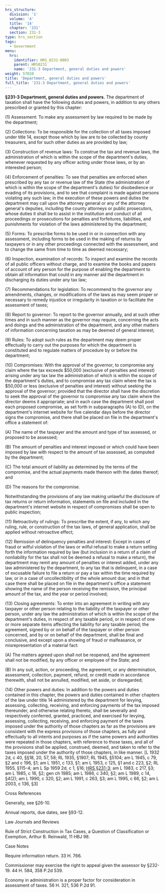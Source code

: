 ```yaml
---
hrs_structure:
  division: '1'
  volume: '4'
  title: '14'
  chapter: '231'
  section: 231-3
type: hrs_section
tags:
  - Government
menu:
  hrs:
    identifier: HRS_0231-0003
    parent: HRS0231
    name: '231-3 Department, general duties and powers'
weight: 57020
title: 'Department, general duties and powers'
full_title: '231-3 Department, general duties and powers'
---
```

**§231-3 Department, general duties and powers.** The department of taxation shall have the following duties and powers, in addition to any others prescribed or granted by this chapter:

(1) Assessment: To make any assessment by law required to be made by the department;

(2) Collections: To be responsible for the collection of all taxes imposed under title 14, except those which by law are to be collected by county treasurers, and for such other duties as are provided by law;

(3) Construction of revenue laws: To construe the tax and revenue laws, the administration of which is within the scope of the department's duties, whenever requested by any officer acting under those laws, or by an interested person;

(4) Enforcement of penalties: To see that penalties are enforced when prescribed by any tax or revenue law of the State (the administration of which is within the scope of the department's duties) for disobedience or evading of its provisions, and to see that complaint is made against persons violating any such law; in the execution of these powers and duties the department may call upon the attorney general or any of the attorney general's deputies, including the county attorneys or public prosecutors, whose duties it shall be to assist in the institution and conduct of all proceedings or prosecutions for penalties and forfeitures, liabilities, and punishments for violation of the laws administered by the department;

(5) Forms: To prescribe forms to be used in or in connection with any assessment, including forms to be used in the making of returns by taxpayers or in any other proceedings connected with the assessment, and to change the same from time to time as deemed necessary;

(6) Inspection, examination of records: To inspect and examine the records of all public officers without charge, and to examine the books and papers of account of any person for the purpose of enabling the department to obtain all information that could in any manner aid the department in discharging its duties under any tax law;

(7) Recommendations for legislation: To recommend to the governor any amendments, changes, or modifications of the laws as may seem proper or necessary to remedy injustice or irregularity in taxation or to facilitate the assessment of taxes;

(8) Report to governor: To report to the governor annually, and at such other times and in such manner as the governor may require, concerning the acts and doings and the administration of the department, and any other matters of information concerning taxation as may be deemed of general interest;

(9) Rules: To adopt such rules as the department may deem proper effectually to carry out the purposes for which the department is constituted and to regulate matters of procedure by or before the department;

(10) Compromises: With the approval of the governor, to compromise any claim where the tax exceeds $50,000 (exclusive of penalties and interest) arising under any tax law the administration of which is within the scope of the department's duties, and to compromise any tax claim where the tax is $50,000 or less (exclusive of penalties and interest) without seeking the approval of the governor; provided that the director shall have the discretion to seek the approval of the governor to compromise any tax claim where the director deems it appropriate; and in each case the department shall post each proposed compromise, as set forth in subparagraphs (A) to (D), on the department's internet website for five calendar days before the director signs the compromise, and there shall be placed on file in the department's office a statement of:

(A) The name of the taxpayer and the amount and type of tax assessed, or proposed to be assessed;

(B) The amount of penalties and interest imposed or which could have been imposed by law with respect to the amount of tax assessed, as computed by the department;

(C) The total amount of liability as determined by the terms of the compromise, and the actual payments made thereon with the dates thereof; and

(D) The reasons for the compromise.

Notwithstanding the provisions of any law making unlawful the disclosure of tax returns or return information, statements on file and included in the department's internet website in respect of compromises shall be open to public inspection;

(11) Retroactivity of rulings: To prescribe the extent, if any, to which any ruling, rule, or construction of the tax laws, of general application, shall be applied without retroactive effect;

(12) Remission of delinquency penalties and interest: Except in cases of fraud or wilful violation of the laws or wilful refusal to make a return setting forth the information required by law (but inclusion in a return of a claim of nonliability for the tax shall not be deemed a refusal to make a return), the department may remit any amount of penalties or interest added, under any law administered by the department, to any tax that is delinquent, in a case of excusable failure to file a return or pay a tax within the time required by law, or in a case of uncollectibility of the whole amount due; and in that case there shall be placed on file in the department's office a statement showing the name of the person receiving the remission, the principal amount of the tax, and the year or period involved;

(13) Closing agreements: To enter into an agreement in writing with any taxpayer or other person relating to the liability of the taxpayer or other person, under any law the administration of which is within the scope of the department's duties, in respect of any taxable period, or in respect of one or more separate items affecting the liability for any taxable period; the agreement, signed by or on behalf of the taxpayer or other person concerned, and by or on behalf of the department, shall be final and conclusive, and except upon a showing of fraud or malfeasance, or misrepresentation of a material fact:

(A) The matters agreed upon shall not be reopened, and the agreement shall not be modified, by any officer or employee of the State; and

(B) In any suit, action, or proceeding, the agreement, or any determination, assessment, collection, payment, refund, or credit made in accordance therewith, shall not be annulled, modified, set aside, or disregarded;

(14) Other powers and duties: In addition to the powers and duties contained in this chapter, the powers and duties contained in other chapters of the law under title 14 administered by the department for levying, assessing, collecting, receiving, and enforcing payments of the tax imposed thereunder, and otherwise relating thereto, shall be severally and respectively conferred, granted, practiced, and exercised for levying, assessing, collecting, receiving, and enforcing payment of the taxes imposed under the authority of those chapters as far as the provisions are consistent with the express provisions of those chapters, as fully and effectually to all intents and purposes as if the same powers and authorities were repeated in those chapters, with reference to those taxes, and all of the provisions shall be applied, construed, deemed, and taken to refer to the taxes imposed under the authority of those chapters, in like manner. [L 1932 2d, c 40, §§18, 20, 57, 58; RL 1935, §1907; RL 1945, §5104; am L 1945, c 79, §2 and c 196, §1; am L 1951, c 133, §1; am L 1953, c 125, §1 and c 223, §2; RL 1955, §115-4; am L Sp 1959 2d, c 1, §16; [HRS §231-3](/title-14/chapter-231/section-231-3/); am L 1983, c 217, §3; am L 1985, c 16, §2; gen ch 1985; am L 1986, c 340, §2; am L 1989, c 14, §4(2); am L 1990, c 320, §2; am L 1991, c 263, §3; am L 1995, c 66, §2; am L 2003, c 136, §3]

Cross References

Generally, see §26-10.

Annual reports, due dates, see §93-12.

Law Journals and Reviews

Rule of Strict Construction in Tax Cases, a Question of Classification or Exemption, Arthur B. Reinwald, 11 HBJ 98.

Case Notes

Require information return. 33 H. 766.

Commissioner may exercise the right to appeal given the assessor by §232-19\. 44 H. 584, 358 P.2d 539.

Economy in administration is a proper factor for consideration in assessment of taxes. 56 H. 321, 536 P.2d 91.